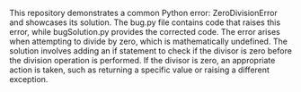 This repository demonstrates a common Python error: ZeroDivisionError and showcases its solution. The bug.py file contains code that raises this error, while bugSolution.py provides the corrected code. The error arises when attempting to divide by zero, which is mathematically undefined. The solution involves adding an if statement to check if the divisor is zero before the division operation is performed. If the divisor is zero, an appropriate action is taken, such as returning a specific value or raising a different exception.